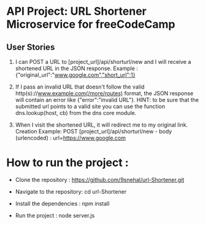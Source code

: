 # API Project: URL Shortener Microservice for freeCodeCamp

## User Stories

1. I can POST a URL to [project_url]/api/shorturl/new and I will receive a shortened URL in the JSON response. Example : {"original_url":"www.google.com","short_url":1}

2. If I pass an invalid URL that doesn't follow the valid http(s)://www.example.com(/more/routes) format, the JSON response will contain an error like {"error":"invalid URL"}. HINT: to be sure that the submitted url points to a valid site you can use the function dns.lookup(host, cb) from the dns core module.

3. When I visit the shortened URL, it will redirect me to my original link.
Creation Example:
POST [project_url]/api/shorturl/new - body (urlencoded) : url=https://www.google.com

# How to run the project :

* Clone the repository :
https://github.com/9snehal/url-Shortener.git

* Navigate to the repository: cd url-Shortener

* Install the dependencies : npm install

* Run the project : node server.js

